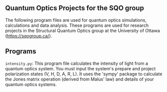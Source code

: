 ## Quantum Optics Projects for the SQO group

The following program files are used for quantum optics simulations, calculations and data analysis.
These programs are used for research projects in the Structural Quantum Optics group at the University of Ottawa (https://sqogroup.ca/).

## Programs

`intensity.py`:
This program file calculates the intensity of light from a quantum optics system.
You must input the system's prepare and project polarization states (V, H, D, A, R, L).
It uses the 'sympy' package to calculate the Jones matrix operation (derived from Malus' law) and details of your quantum optics systems.

